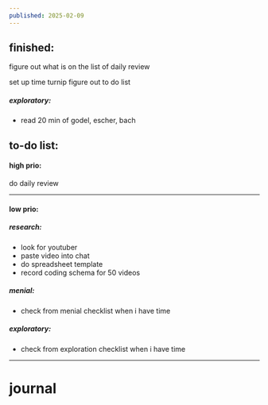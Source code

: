 ```yaml
---
published: 2025-02-09
---
```

## finished:

figure out what is on the list of daily review

set up time turnip
figure out to do list
##### exploratory:
- read 20 min of godel, escher, bach
## to-do list:

#### high prio:

do daily review

----

#### low prio:

##### research:
- look for youtuber
- paste video into chat
- do spreadsheet template
- record coding schema for 50 videos 
##### menial:
- check from menial checklist when i have time
##### exploratory:
- check from exploration checklist when i have time


---
# journal
